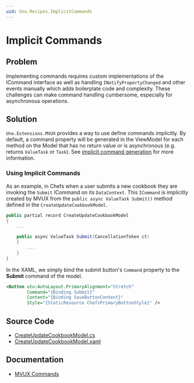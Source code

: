 ```yaml
---
uid: Uno.Recipes.ImplicitCommands
---
```


# Implicit Commands

## Problem

Implementing commands requires custom implementations of the ICommand interface as well as handling `INotifyPropertyChanged` and other events manually which adds boilerplate code and complexity. These challenges can make command handling cumbersome, especially for asynchronous operations.

## Solution

`Uno.Extensions.MVUX` provides a way to use define commands implicitly. By default, a command property will be generated in the ViewModel for each method on the Model that has no return value or is asynchronous (e.g. returns `ValueTask` or `Task`). See [implicit command generation](xref:Uno.Extensions.Mvux.Advanced.Commands#implicit-command-generation) for more information.

### Using Implicit Commands

As an example, in Chefs when a user submits a new cookbook they are invoking the `Submit` ICommand on its `DataContext`. This `ICommand` is implicitly created by MVUX from the `public async ValueTask Submit()` method defined in the `CreateUpdateCookbookModel`.

```csharp
public partial record CreateUpdateCookbookModel
{
    ...

    public async ValueTask Submit(CancellationToken ct)
    {
        ...
    }
}
```

In the XAML, we simply bind the submit button's `Command` property to the **Submit** command of the model.

```xml
<Button utu:AutoLayout.PrimaryAlignment="Stretch"
        Command="{Binding Submit}"
        Content="{Binding SaveButtonContent}"
        Style="{StaticResource ChefsPrimaryButtonStyle}" />
```

## Source Code

- [CreateUpdateCookbookModel.cs](https://github.com/unoplatform/uno.chefs/blob/139edc9eab65b322e219efb7572583551c40ad32/Chefs/Presentation/CreateUpdateCookbookModel.cs#L65-L87)
- [CreateUpdateCookbookModel.xaml](https://github.com/unoplatform/uno.chefs/blob/139edc9eab65b322e219efb7572583551c40ad32/Chefs/Views/CreateUpdateCookbookPage.xaml#L143-L146)

## Documentation

- [MVUX Commands](xref:Uno.Extensions.Mvux.Advanced.Commands#implicit-command-generation)
